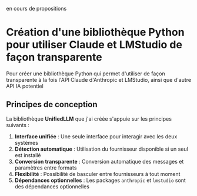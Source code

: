 en cours de propositions
# Création d'une bibliothèque Python pour utiliser Claude et LMStudio de façon transparente

Pour créer une bibliothèque Python qui permet d'utiliser de façon transparente à la fois l'API Claude d'Anthropic et LMStudio, ainsi que d'autre API IA potentiel

## Principes de conception

La bibliothèque **UnifiedLLM** que j'ai créée s'appuie sur les principes suivants :

1. **Interface unifiée** : Une seule interface pour interagir avec les deux systèmes
2. **Détection automatique** : Utilisation du fournisseur disponible si un seul est installé
3. **Conversion transparente** : Conversion automatique des messages et paramètres entre formats
4. **Flexibilité** : Possibilité de basculer entre fournisseurs à tout moment
5. **Dépendances optionnelles** : Les packages `anthropic` et `lmstudio` sont des dépendances optionnelles